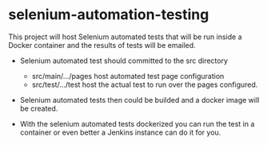 # selenium-automation-testing
This project will host Selenium automated tests that will be run inside a Docker container and the results of tests will be emailed.

- Selenium automated test should committed to the src directory
  - src/main/.../pages host automated test page configuration
  - src/test/.../test  host the actual test to run over the pages configured.

- Selenium automated tests then could be builded and a docker image will be created.

- With the selenium automated tests dockerized you can run the test in a container or even better a Jenkins instance can do it for you.
